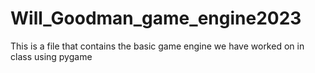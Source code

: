 # Will_Goodman_game_engine2023
This is a file that contains the basic game engine we have worked on in class using pygame
